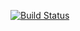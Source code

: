 [![Build Status](https://travis-ci.org/thisiskun/travis-test.png)](https://travis-ci.org/thisiskun/travis-test)
